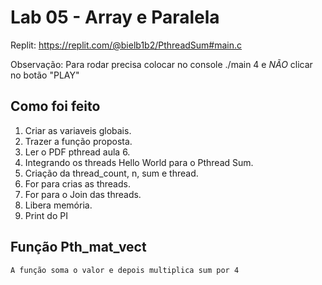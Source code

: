 # Lab 05 - Array e Paralela
Replit: https://replit.com/@bielb1b2/PthreadSum#main.c

Observação: Para rodar precisa colocar no console ./main 4 e *NÃO* clicar no botão "PLAY"

## Como foi feito
  1. Criar as variaveis globais.
  2. Trazer a função proposta.
  3. Ler o PDF pthread aula 6.
  4. Integrando os threads Hello World para o Pthread Sum.
  5. Criação da thread_count, n, sum e thread.
  6. For para crias as threads.
  7. For para o Join das threads.
  8. Libera memória.
  9. Print do PI
## Função Pth_mat_vect
    A função soma o valor e depois multiplica sum por 4 